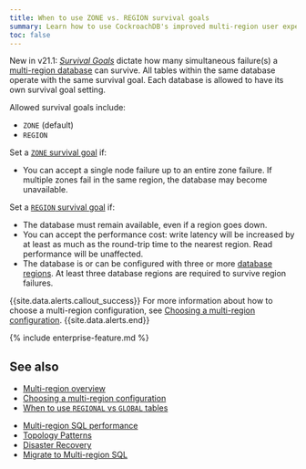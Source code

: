 ```yaml
---
title: When to use ZONE vs. REGION survival goals
summary: Learn how to use CockroachDB's improved multi-region user experience.
toc: false
---
```


<span class="version-tag">New in v21.1:</span> [_Survival Goals_](multiregion-overview.html#survival-goals) dictate how many simultaneous failure(s) a [multi-region database](multiregion-overview.html) can survive.  All tables within the same database operate with the same survival goal. Each database is allowed to have its own survival goal setting.

Allowed survival goals include:

- `ZONE` (default)
- `REGION`

Set a [`ZONE` survival goal](multiregion-overview.html#surviving-zone-failures) if:

- You can accept a single node failure up to an entire zone failure. If multiple zones fail in the same region, the database may become unavailable.

Set a [`REGION` survival goal](multiregion-overview.html#surviving-region-failures) if:

- The database must remain available, even if a region goes down.
- You can accept the performance cost: write latency will be increased by at least as much as the round-trip time to the nearest region. Read performance will be unaffected.
- The database is or can be configured with three or more [database regions](multiregion-overview.html#database-regions). At least three database regions are required to survive region failures.

{{site.data.alerts.callout_success}}
For more information about how to choose a multi-region configuration, see [Choosing a multi-region configuration](choosing-a-multi-region-configuration.html).
{{site.data.alerts.end}}

{% include enterprise-feature.md %}

## See also

+ [Multi-region overview](multiregion-overview.html)
+ [Choosing a multi-region configuration](choosing-a-multi-region-configuration.html)
+ [When to use `REGIONAL` vs `GLOBAL` tables](when-to-use-regional-vs-global-tables.html)
- [Multi-region SQL performance](demo-low-latency-multi-region-deployment.html)
- [Topology Patterns](topology-patterns.html)
- [Disaster Recovery](disaster-recovery.html)
- [Migrate to Multi-region SQL](migrate-to-multiregion-sql.html)
